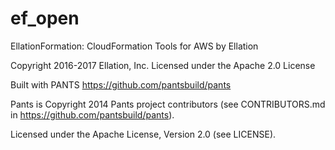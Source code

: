# ef_open
EllationFormation: CloudFormation Tools for AWS by Ellation

Copyright 2016-2017 Ellation, Inc.
Licensed under the Apache 2.0 License

Built with PANTS
https://github.com/pantsbuild/pants

Pants is Copyright 2014 Pants project contributors (see CONTRIBUTORS.md in
https://github.com/pantsbuild/pants).

Licensed under the Apache License, Version 2.0 (see LICENSE).
